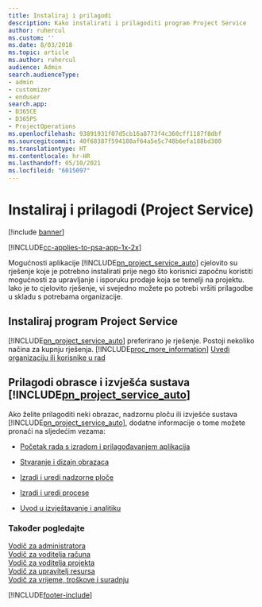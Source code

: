 ```yaml
---
title: Instaliraj i prilagodi
description: Kako instalirati i prilagoditi program Project Service
author: ruhercul
ms.custom: ''
ms.date: 8/03/2018
ms.topic: article
ms.author: ruhercul
audience: Admin
search.audienceType:
- admin
- customizer
- enduser
search.app:
- D365CE
- D365PS
- ProjectOperations
ms.openlocfilehash: 93891931f07d5cb16a8773f4c360cff1187f8dbf
ms.sourcegitcommit: 40f68387f594180af64a5e5c748b6efa188bd300
ms.translationtype: HT
ms.contentlocale: hr-HR
ms.lasthandoff: 05/10/2021
ms.locfileid: "6015097"
---
```

# <a name="install-and-customize-project-service"></a>Instaliraj i prilagodi (Project Service)

[!include [banner](../includes/psa-now-project-operations.md)]

[!INCLUDE[cc-applies-to-psa-app-1x-2x](../includes/cc-applies-to-psa-app-1x-2x.md)]

Mogućnosti aplikacije [!INCLUDE[pn_project_service_auto](../includes/pn-project-service-auto.md)] cjelovito su rješenje koje je potrebno instalirati prije nego što korisnici započnu koristiti mogućnosti za upravljanje i isporuku prodaje koja se temelji na projektu. Iako je to cjelovito rješenje, vi svejedno možete po potrebi vršiti prilagodbe u skladu s potrebama organizacije.  
<!-- TODO: I expect to find the information on how to get and install this here. Please find that and add it here. Same for Project Service.--> 
  
## <a name="install-project-service"></a>Instaliraj program Project Service  
 [!INCLUDE[pn_project_service_auto](../includes/pn-project-service-auto.md)] preferirano je rješenje. Postoji nekoliko načina za kupnju rješenja. [!INCLUDE[proc_more_information](../includes/proc-more-information.md)] [Uvedi organizaciju ili korisnike u rad](/dynamics365/customerengagement/on-premises/admin/onboard-your-organization-and-users-to-dynamics-365-online)  
  
## <a name="customize-pn_project_service_auto-forms-and-reports"></a>Prilagodi obrasce i izvješća sustava [!INCLUDE[pn_project_service_auto](../includes/pn-project-service-auto.md)]  
 Ako želite prilagoditi neki obrazac, nadzornu ploču ili izvješće sustava [!INCLUDE[pn_project_service_auto](../includes/pn-project-service-auto.md)], dodatne informacije o tome možete pronaći na sljedećim vezama:  
  
- [Početak rada s izradom i prilagođavanjem aplikacija](/dynamics365/customerengagement/on-premises/customize/getting-started-customization)  
  
- [Stvaranje i dizajn obrazaca](/dynamics365/customerengagement/on-premises/customize/create-design-forms)  
  
- [Izradi i uredi nadzorne ploče](/dynamics365/customerengagement/on-premises/customize/create-edit-dashboards)  
  
- [Izradi i uredi procese](/dynamics365/customerengagement/on-premises/customize/guide-staff-through-common-tasks-processes)  
  
- [Uvod u izvještavanje i analitiku](/dynamics365/customerengagement/on-premises/analytics/reporting-analytics-with-dynamics-365)  
  
### <a name="see-also"></a>Također pogledajte  
 [Vodič za administratora](../psa/admin-guide.md)   
 [Vodič za voditelja računa](../psa/account-manager-guide.md)   
 [Vodič za voditelja projekta](../psa/project-manager-guide.md)   
 [Vodič za upravitelj resursa](../psa/resource-manager-guide.md)   
 [Vodič za vrijeme, troškove i suradnju](../psa/time-expense-collaboration-guide.md)


[!INCLUDE[footer-include](../includes/footer-banner.md)]